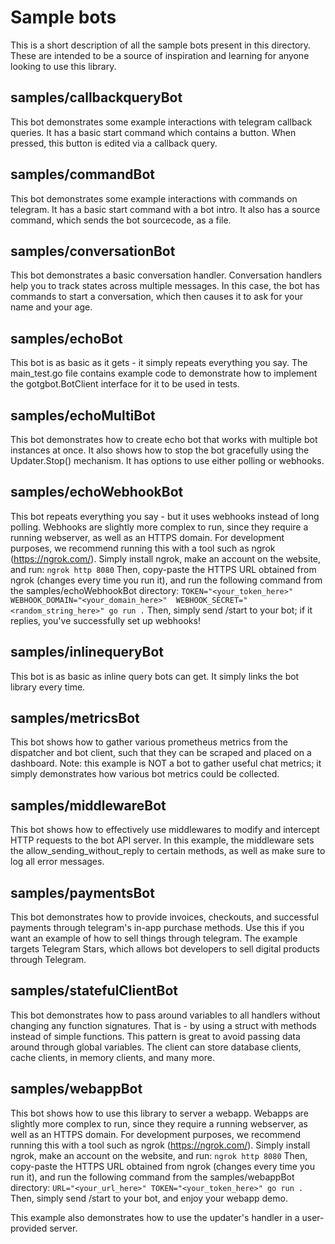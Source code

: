 # Sample bots

This is a short description of all the sample bots present in this directory. These are intended to be a source of
inspiration and learning for anyone looking to use this library.


## samples/callbackqueryBot

This bot demonstrates some example interactions with telegram callback queries.
It has a basic start command which contains a button. When pressed, this button is edited via a callback query.

## samples/commandBot

This bot demonstrates some example interactions with commands on telegram.
It has a basic start command with a bot intro.
It also has a source command, which sends the bot sourcecode, as a file.

## samples/conversationBot

This bot demonstrates a basic conversation handler. Conversation handlers help you to track states across multiple
messages.
In this case, the bot has commands to start a conversation, which then causes it to ask for your name and your age.

## samples/echoBot

This bot is as basic as it gets - it simply repeats everything you say.
The main_test.go file contains example code to demonstrate how to implement the gotgbot.BotClient interface for it to be used in tests.

## samples/echoMultiBot

This bot demonstrates how to create echo bot that works with multiple bot instances at once.
It also shows how to stop the bot gracefully using the Updater.Stop() mechanism.
It has options to use either polling or webhooks.

## samples/echoWebhookBot

This bot repeats everything you say - but it uses webhooks instead of long polling.
Webhooks are slightly more complex to run, since they require a running webserver, as well as an HTTPS domain.
For development purposes, we recommend running this with a tool such as ngrok (https://ngrok.com/).
Simply install ngrok, make an account on the website, and run:
`ngrok http 8080`
Then, copy-paste the HTTPS URL obtained from ngrok (changes every time you run it), and run the following command
from the samples/echoWebhookBot directory:
`TOKEN="<your_token_here>" WEBHOOK_DOMAIN="<your_domain_here>"  WEBHOOK_SECRET="<random_string_here>" go run .`
Then, simply send /start to your bot; if it replies, you've successfully set up webhooks!

## samples/inlinequeryBot

This bot is as basic as inline query bots can get. It simply links the bot library every time.

## samples/metricsBot

This bot shows how to gather various prometheus metrics from the dispatcher and bot client, such that they can be
scraped and placed on a dashboard.
Note: this example is NOT a bot to gather useful chat metrics; it simply demonstrates how various bot metrics
could be collected.

## samples/middlewareBot

This bot shows how to effectively use middlewares to modify and intercept HTTP requests to the bot API server.
In this example, the middleware sets the allow_sending_without_reply to certain methods, as well as make sure to log all error messages.

## samples/paymentsBot

This bot demonstrates how to provide invoices, checkouts, and successful payments through telegram's in-app purchase
methods.
Use this if you want an example of how to sell things through telegram. The example targets Telegram Stars, which
allows bot developers to sell digital products through Telegram.

## samples/statefulClientBot

This bot demonstrates how to pass around variables to all handlers without changing any function signatures.
That is - by using a struct with methods instead of simple functions.
This pattern is great to avoid passing data around through global variables. The client can store database clients,
cache clients, in memory clients, and many more.

## samples/webappBot

This bot shows how to use this library to server a webapp.
Webapps are slightly more complex to run, since they require a running webserver, as well as an HTTPS domain.
For development purposes, we recommend running this with a tool such as ngrok (https://ngrok.com/).
Simply install ngrok, make an account on the website, and run:
`ngrok http 8080`
Then, copy-paste the HTTPS URL obtained from ngrok (changes every time you run it), and run the following command
from the samples/webappBot directory:
`URL="<your_url_here>" TOKEN="<your_token_here>" go run .`
Then, simply send /start to your bot, and enjoy your webapp demo.

This example also demonstrates how to use the updater's handler in a user-provided server.
